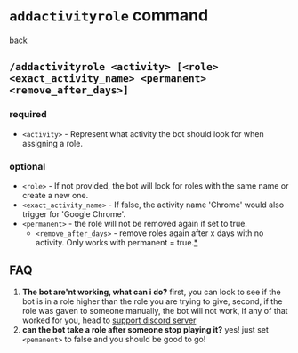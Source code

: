 # `addactivityrole` command
[back](https://tippfehlr.github.io/activity-roles/)

## `/addactivityrole <activity> [<role> <exact_activity_name> <permanent> <remove_after_days>]`

### required
* `<activity>` - Represent what activity the bot should look for when assigning a role.
### optional
* `<role>` - If not provided, the bot will look for roles with the same name or create a new one.
* `<exact_activity_name>` - If false, the activity name 'Chrome' would also trigger for 'Google Chrome'.
* `<permanent>` - the role will not be removed again if set to true.
  * `<remove_after_days>` - remove roles again after x days with no activity. Only works with permanent = true.[*](https://discord.gg/UvpVgX9M5j "at the time of the writing of this doc (02/16/25`) this isnt working, keep an eye into the support server for news about this")

## FAQ
1. **The bot are'nt working, what can i do?** first, you can look to see if the bot is in a role higher than the role you are trying to give, second, if the role was gaven to someone manually, the bot will not work, if any of that worked for you, head to [support discord server](https://discord.gg/UvpVgX9M5j)
2. **can the bot take a role after someone stop playing it?** yes! just set `<pemanent>` to false and you should be good to go!

